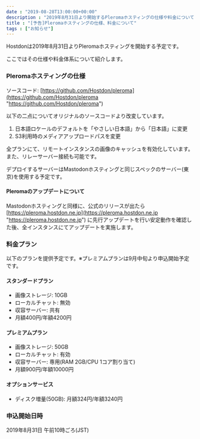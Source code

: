 ```yaml
---
date : "2019-08-28T13:00:00+00:00"
description : "2019年8月31日より開始するPleromaホスティングの仕様や料金についての先行案内"
title : "[予告]Pleromaホスティングの仕様、料金について"
tags : ["お知らせ"]
---
```

Hostdonは2019年8月31日よりPleromaホスティングを開始する予定です。

ここではその仕様や料金体系について紹介します。

### Pleromaホスティングの仕様

ソースコード: [https://github.com/Hostdon/pleroma](https://github.com/Hostdon/pleroma "https://github.com/Hostdon/pleroma")

以下の二点についてオリジナルのソースコードより改変しています。

1. 日本語ロケールのデフォルトを「やさしい日本語」から「日本語」に変更
2. S3利用時のメディアアップロードパスを変更

全プランにて、リモートインスタンスの画像のキャッシュを有効化しています。また、リレーサーバー接続も可能です。

デプロイするサーバーはMastodonホスティングと同じスペックのサーバー(東京)を使用する予定です。

#### Pleromaのアップデートについて

Mastodonホスティングと同様に、公式のリリースが出たら [https://pleroma.hostdon.ne.jp](https://pleroma.hostdon.ne.jp "https://pleroma.hostdon.ne.jp") に先行アップデートを行い安定動作を確認した後、全インスタンスにてアップデートを実施します。

### 料金プラン

以下のプランを提供予定です。※プレミアムプランは9月中旬より申込開始予定です。

#### スタンダードプラン

* 画像ストレージ: 10GB
* ローカルチャット: 無効
* 収容サーバー: 共有
* 月額400円/年額4200円

#### プレミアムプラン

* 画像ストレージ: 50GB
* ローカルチャット: 有効
* 収容サーバー: 専用(RAM 2GB/CPU 1コア割り当て)
* 月額900円/年額10000円

#### オプションサービス

* ディスク増量(50GB): 月額324円/年額3240円

### 申込開始日時

2019年8月31日 午前10時ごろ(JST)